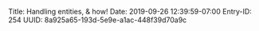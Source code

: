 Title: Handling entities, & how!
Date: 2019-09-26 12:39:59-07:00
Entry-ID: 254
UUID: 8a925a65-193d-5e9e-a1ac-448f39d70a9c

